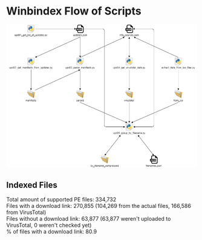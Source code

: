 # Winbindex Flow of Scripts

![winbindex-scripts-flow.png](winbindex-scripts-flow.png)

## Indexed Files

<!--FileStats-->
Total amount of supported PE files: 334,732  
Files with a download link: 270,855 (104,269 from the actual files, 166,586 from VirusTotal)  
Files without a download link: 63,877 (63,877 weren't uploaded to VirusTotal, 0 weren't checked yet)  
% of files with a download link: 80.9  
<!--/FileStats-->
